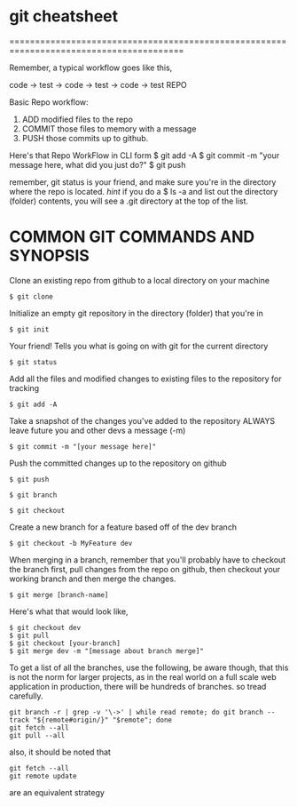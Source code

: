 # git cheatsheet
========================================================================================

Remember, a typical workflow goes like this, 

code -> test -> code -> test -> code -> test REPO

Basic Repo workflow:
1) ADD modified files to the repo
2) COMMIT those files to memory with a message
3) PUSH those commits up to github.

Here's that Repo WorkFlow in CLI form
	$ git add -A
	$ git commit -m "your message here, what did you just do?"
	$ git push

remember, git status is your friend, and make sure you're in the directory where the repo is located. 
*hint* if you do a 
	$ ls -a
and list out the directory (folder) contents, you will see a 
	.git
directory at the top of the list.


COMMON GIT COMMANDS AND SYNOPSIS
=================================


Clone an existing repo from github to a local directory on your machine

	$ git clone

Initialize an empty git repository in the directory (folder) that you're in

	$ git init

Your friend! Tells you what is going on with git for the current directory

	$ git status

Add all the files and modified changes to existing files to the repository for tracking

	$ git add -A

Take a snapshot of the changes you've added to the repository
ALWAYS leave future you and other devs a message (-m)

	$ git commit -m "[your message here]"

Push the committed changes up to the repository on github

	$ git push

	$ git branch

	$ git checkout

Create a new branch for a feature based off of the dev branch

	$ git checkout -b MyFeature dev


When merging in a branch, remember that you'll probably have to checkout the branch first, pull changes from the repo on github, then checkout your working branch and then merge the changes. 

	$ git merge [branch-name]

Here's what that would look like, 
	
	$ git checkout dev
	$ git pull
	$ git checkout [your-branch]
	$ git merge dev -m "[message about branch merge]"



To get a list of all the branches, use the following, be aware though, that this is not the norm for larger projects, as in the real world on a full scale web application in production, there will be hundreds of branches. so tread carefully. 

	git branch -r | grep -v '\->' | while read remote; do git branch --track "${remote#origin/}" "$remote"; done
	git fetch --all
	git pull --all

also, it should be noted that
	
	git fetch --all
	git remote update

are an equivalent strategy
